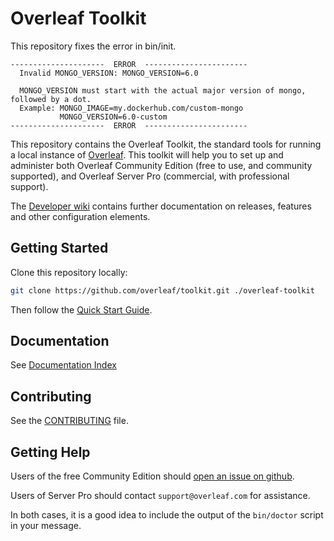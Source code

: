 # Overleaf Toolkit

This repository fixes the error in bin/init.

```
---------------------  ERROR  -----------------------
  Invalid MONGO_VERSION: MONGO_VERSION=6.0

  MONGO_VERSION must start with the actual major version of mongo, followed by a dot.
  Example: MONGO_IMAGE=my.dockerhub.com/custom-mongo
           MONGO_VERSION=6.0-custom
---------------------  ERROR  -----------------------

```
This repository contains the Overleaf Toolkit, the standard tools for running a local
instance of [Overleaf](https://overleaf.com). This toolkit will help you to set up and administer both Overleaf Community Edition (free to use, and community supported), and Overleaf Server Pro (commercial, with professional support).

The [Developer wiki](https://github.com/overleaf/overleaf/wiki) contains further documentation on releases, features and other configuration elements.

## Getting Started

Clone this repository locally:

```sh
git clone https://github.com/overleaf/toolkit.git ./overleaf-toolkit
```

Then follow the [Quick Start Guide](./doc/quick-start-guide.md).

## Documentation

See [Documentation Index](./doc/README.md)

## Contributing

See the [CONTRIBUTING](https://github.com/overleaf/overleaf/blob/main/CONTRIBUTING.md) file.

## Getting Help

Users of the free Community Edition should [open an issue on github](https://github.com/overleaf/toolkit/issues).

Users of Server Pro should contact `support@overleaf.com` for assistance.

In both cases, it is a good idea to include the output of the `bin/doctor` script in your message.
